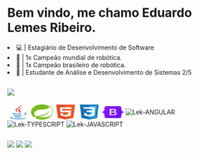 # Bem vindo, me chamo Eduardo Lemes Ribeiro.
  <div>
    <lu>
      <li>💻 | Estagiário de Desenvolvimento de Software</li>
      <li>🤖 | 1x Campeão mundial de robótica.</li>
      <li>🥇 | 1x Campeão brasileiro de robótica.</li>
      <li>📖 | Estudante de Análise e Desenvolvimento de Sistemas 2/5</li>
    </lu>
</div>
  
  ##
  
  <div>
    <a href="https://github.com/Leksuz">
    <img height="150em" src="https://github-readme-stats.vercel.app/api?username=Leksuz&show_icons=true&theme=graywhite&include_all_commits=true&count_private=true"/></a>
  </div>
  <div style="display: inline_block"><br>
    <img align="center" alt="Lek-JAVA" height="35" width="50" src="https://raw.githubusercontent.com/devicons/devicon/master/icons/java/java-original.svg">
    <img align="center" alt="Lek-SPRING" height="35" width="50" src="https://raw.githubusercontent.com/devicons/devicon/master/icons/spring/spring-original.svg">
    <img align="center" alt="Lek-HTML" height="35" width="50" src="https://raw.githubusercontent.com/devicons/devicon/master/icons/html5/html5-original.svg">
    <img align="center" alt="Lek-CSS" height="35" width="50" src="https://raw.githubusercontent.com/devicons/devicon/master/icons/css3/css3-original.svg">
    <img align="center" alt="Lek-BOOTSTRAP" height="35" width="50" src="https://raw.githubusercontent.com/devicons/devicon/master/icons/bootstrap/bootstrap-original.svg">
    <img align="center" alt="Lek-ANGULAR" height="35" width="50" src="https://cdn.jsdelivr.net/gh/devicons/devicon/icons/angularjs/angularjs-plain.svg">
    <img align="center" alt="Lek-TYPESCRIPT" height="35" width="50" src="https://cdn.jsdelivr.net/gh/devicons/devicon/icons/typescript/typescript-original.svg">
    <img align="center" alt="Lek-JAVASCRIPT" height="35" width="50" src="https://cdn.jsdelivr.net/gh/devicons/devicon/icons/javascript/javascript-plain.svg" />
  </div>
  
  ##

<div> 
  <a href="https://instagram.com/edulemes22" target="_blank"><img src="https://img.shields.io/badge/Instagram-E4405F?style=for-the-badge&logo=instagram&logoColor=white" target="_blank"></a> 
  <a href = "mailto:eduardolemes.rb@gmail.com"><img src="https://img.shields.io/badge/Gmail-D14836?style=for-the-badge&logo=gmail&logoColor=white" target="_blank"></a>
  <a href="https://www.https://www.linkedin.com/in/eduardolemes22/" target="_blank"><img src="https://img.shields.io/badge/LinkedIn-0077B5?style=for-the-badge&logo=linkedin&logoColor=white" target="_blank"></a> 
</div>
